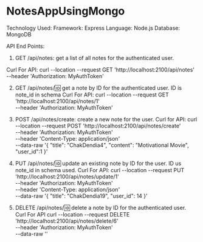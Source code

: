 # NotesAppUsingMongo
Technology Used:
Framework: Express
Language: Node.js
Database: MongoDB

API End Points:
1. GET /api/notes: get a list of all notes for the authenticated user.

Curl For API:
curl --location --request GET 'http://localhost:2100/api/notes' \
--header 'Authorization: MyAuthToken'


2. GET /api/notes/:id: get a note by ID for the authenticated user.
ID is note_id in schema
Curl For API:
curl --location --request GET 'http://localhost:2100/api/notes/1' \
--header 'Authorization: MyAuthToken'


3. POST /api/notes/create: create a new note for the user.
Curl for API:
curl --location --request POST 'http://localhost:2100/api/notes/create' \
--header 'Authorization: MyAuthToken' \
--header 'Content-Type: application/json' \
--data-raw '{
    "title": "ChakDendia4",
    "content": "Motivational Movie",
    "user_id":1
}'


4. PUT /api/notes/:id: update an existing note by ID for the user.
ID us note_id in schema used.
Curl For API:
curl --location --request PUT 'http://localhost:2100/api/notes/update/1' \
--header 'Authorization: MyAuthToken' \
--header 'Content-Type: application/json' \
--data-raw '{
    "title": "ChakDendia19",
    "user_id": 14
}'
   
5. DELETE /api/notes/:id: delete a note by ID for the authenticated user.
Curl For API
curl --location --request DELETE 'http://localhost:2100/api/notes/delete/6' \
--header 'Authorization: MyAuthToken' \
--data-raw ''

